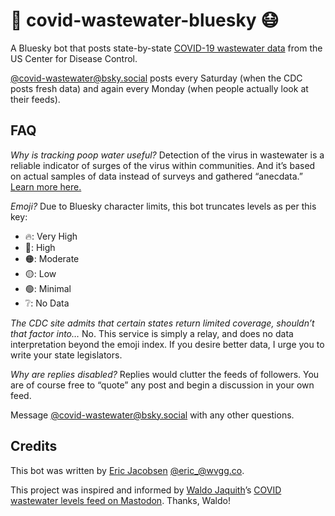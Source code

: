 # 💩 covid-wastewater-bluesky 😷

A Bluesky bot that posts state-by-state [COVID-19 wastewater data](https://www.cdc.gov/nwss/rv/COVID19-currentlevels.html) from the US Center for Disease Control.

[@covid-wastewater@bsky.social](https://bsky.app/profile/COVID-wastewater.bsky.social) posts every Saturday (when the CDC posts fresh data) and again every Monday (when people actually look at their feeds).

## FAQ

_Why is tracking poop water useful?_
Detection of the virus in wastewater is a reliable indicator of surges of the virus within communities. And it’s based on actual samples of data instead of surveys and gathered “anecdata.” [Learn more here.](https://health.ucdavis.edu/news/headlines/tracking-covid-19-in-2024-wastewater-data-is-key-early-warning-sign-for-surges/2024/08)

_Emoji?_ Due to Bluesky character limits, this bot truncates levels as per this key:

- 🔥: Very High
- 🔴: High
- 🟠: Moderate
- 🟡: Low
- 🟢: Minimal
- ❔: No Data

_The CDC site admits that certain states return limited coverage, shouldn’t that factor into…_ No. This service is simply a relay, and does no data interpretation beyond the emoji index. If you desire better data, I urge you to write your state legislators.

_Why are replies disabled?_ Replies would clutter the feeds of followers. You are of course free to “quote” any post and begin a discussion in your own feed.

Message [@covid-wastewater@bsky.social](https://bsky.app/profile/covid-wastewater.bsky.social) with any other questions.

## Credits

This bot was written by [Eric Jacobsen](https://wvgg.co) [@eric\_@wvgg.co](https://bsky.app/profile/wvgg.co).

This project was inspired and informed by [Waldo Jaquith](https://waldo.jaquith.org/)’s [COVID wastewater levels feed on Mastodon](https://mastodon.social/@covid_wastewater). Thanks, Waldo!
